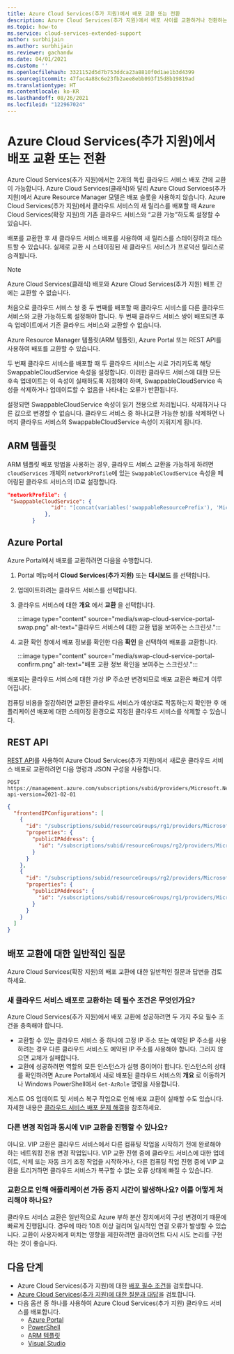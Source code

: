 ```yaml
---
title: Azure Cloud Services(추가 지원)에서 배포 교환 또는 전환
description: Azure Cloud Services(추가 지원)에서 배포 사이를 교환하거나 전환하는 방법을 알아봅니다.
ms.topic: how-to
ms.service: cloud-services-extended-support
author: surbhijain
ms.author: surbhijain
ms.reviewer: gachandw
ms.date: 04/01/2021
ms.custom: ''
ms.openlocfilehash: 3321152d5d7b753ddca23a8810f0d1ae1b3d4399
ms.sourcegitcommit: 47fac4a88c6e23fb2aee8ebb093f15d8b19819ad
ms.translationtype: HT
ms.contentlocale: ko-KR
ms.lasthandoff: 08/26/2021
ms.locfileid: "122967024"
---
```

# <a name="swap-or-switch-deployments-in-azure-cloud-services-extended-support"></a>Azure Cloud Services(추가 지원)에서 배포 교환 또는 전환

Azure Cloud Services(추가 지원)에서는 2개의 독립 클라우드 서비스 배포 간에 교환이 가능합니다. Azure Cloud Services(클래식)와 달리 Azure Cloud Services(추가 지원)에서 Azure Resource Manager 모델은 배포 슬롯을 사용하지 않습니다. Azure Cloud Services(추가 지원)에서 클라우드 서비스의 새 릴리스를 배포할 때 Azure Cloud Services(확장 지원)의 기존 클라우드 서비스와 “교환 가능”하도록 설정할 수 있습니다.

배포를 교환한 후 새 클라우드 서비스 배포를 사용하여 새 릴리스를 스테이징하고 테스트할 수 있습니다. 실제로 교환 시 스테이징된 새 클라우드 서비스가 프로덕션 릴리스로 승격됩니다.

> [!NOTE]
> Azure Cloud Services(클래식) 배포와 Azure Cloud Services(추가 지원) 배포 간에는 교환할 수 없습니다.

처음으로 클라우드 서비스 쌍 중 두 번째를 배포할 때 클라우드 서비스를 다른 클라우드 서비스와 교환 가능하도록 설정해야 합니다. 두 번째 클라우드 서비스 쌍이 배포되면 후속 업데이트에서 기존 클라우드 서비스와 교환할 수 없습니다.

Azure Resource Manager 템플릿(ARM 템플릿), Azure Portal 또는 REST API를 사용하여 배포를 교환할 수 있습니다.

두 번째 클라우드 서비스를 배포할 때 두 클라우드 서비스는 서로 가리키도록 해당 SwappableCloudService 속성을 설정합니다. 이러한 클라우드 서비스에 대한 모든 후속 업데이트는 이 속성이 실패하도록 지정해야 하며, SwappableCloudService 속성을 삭제하거나 업데이트할 수 없음을 나타내는 오류가 반환됩니다.

설정되면 SwappableCloudService 속성이 읽기 전용으로 처리됩니다. 삭제하거나 다른 값으로 변경할 수 없습니다. 클라우드 서비스 중 하나(교환 가능한 쌍)를 삭제하면 나머지 클라우드 서비스의 SwappableCloudService 속성이 지워지게 됩니다.


## <a name="arm-template"></a>ARM 템플릿

ARM 템플릿 배포 방법을 사용하는 경우, 클라우드 서비스 교환을 가능하게 하려면 `cloudServices` 개체의 `networkProfile`에 있는 `SwappableCloudService` 속성을 페어링된 클라우드 서비스의 ID로 설정합니다.

```json
"networkProfile": {
 "SwappableCloudService": {
              "id": "[concat(variables('swappableResourcePrefix'), 'Microsoft.Compute/cloudServices/', parameters('cloudServicesToBeSwappedWith'))]"
            },
        }
```

## <a name="azure-portal"></a>Azure Portal

Azure Portal에서 배포를 교환하려면 다음을 수행합니다.

1. Portal 메뉴에서 **Cloud Services(추가 지원)** 또는 **대시보드** 를 선택합니다.
1. 업데이트하려는 클라우드 서비스를 선택합니다.
1. 클라우드 서비스에 대한 **개요** 에서 **교환** 을 선택합니다.

   :::image type="content" source="media/swap-cloud-service-portal-swap.png" alt-text="클라우드 서비스에 대한 교환 탭을 보여주는 스크린샷.":::

1. 교환 확인 창에서 배포 정보를 확인한 다음 **확인** 을 선택하여 배포를 교환합니다.

   :::image type="content" source="media/swap-cloud-service-portal-confirm.png" alt-text="배포 교환 정보 확인을 보여주는 스크린샷.":::

배포되는 클라우드 서비스에 대한 가상 IP 주소만 변경되므로 배포 교환은 빠르게 이루어집니다.

컴퓨팅 비용을 절감하려면 교환된 클라우드 서비스가 예상대로 작동하는지 확인한 후 애플리케이션 배포에 대한 스테이징 환경으로 지정된 클라우드 서비스를 삭제할 수 있습니다.

## <a name="rest-api"></a>REST API

[REST API](https://review.docs.microsoft.com/rest/api/compute/load-balancers/swap-public-ip-addresses?branch=net202102)를 사용하여 Azure Cloud Services(추가 지원)에서 새로운 클라우드 서비스 배포로 교환하려면 다음 명령과 JSON 구성을 사용합니다.

```http
POST https://management.azure.com/subscriptions/subid/providers/Microsoft.Network/locations/westus/setLoadBalancerFrontendPublicIpAddresses?api-version=2021-02-01
```

```json
{
  "frontendIPConfigurations": [
    {
      "id": "/subscriptions/subid/resourceGroups/rg1/providers/Microsoft.Network/loadBalancers/lb1/frontendIPConfigurations/lbfe1",
      "properties": {
        "publicIPAddress": {
          "id": "/subscriptions/subid/resourceGroups/rg2/providers/Microsoft.Network/publicIPAddresses/pip2"
        }
      }
    },
    {
      "id": "/subscriptions/subid/resourceGroups/rg2/providers/Microsoft.Network/loadBalancers/lb2/frontendIPConfigurations/lbfe2",
      "properties": {
        "publicIPAddress": {
          "id": "/subscriptions/subid/resourceGroups/rg1/providers/Microsoft.Network/publicIPAddresses/pip1"
        }
      }
    }
  ]
}
```

## <a name="common-questions-about-swapping-deployments"></a>배포 교환에 대한 일반적인 질문

Azure Cloud Services(확장 지원)의 배포 교환에 대한 일반적인 질문과 답변을 검토하세요.

### <a name="what-are-the-prerequisites-for-swapping-to-a-new-cloud-services-deployment"></a>새 클라우드 서비스 배포로 교환하는 데 필수 조건은 무엇인가요?

Azure Cloud Services(추가 지원)에서 배포 교환에 성공하려면 두 가지 주요 필수 조건을 충족해야 합니다.

* 교환할 수 있는 클라우드 서비스 중 하나에 고정 IP 주소 또는 예약된 IP 주소를 사용하려는 경우 다른 클라우드 서비스도 예약된 IP 주소를 사용해야 합니다. 그러지 않으면 교체가 실패합니다.
* 교환에 성공하려면 역할의 모든 인스턴스가 실행 중이어야 합니다. 인스턴스의 상태를 확인하려면 Azure Portal에서 새로 배포된 클라우드 서비스의 **개요** 로 이동하거나 Windows PowerShell에서 `Get-AzRole` 명령을 사용합니다.

게스트 OS 업데이트 및 서비스 복구 작업으로 인해 배포 교환이 실패할 수도 있습니다. 자세한 내용은 [클라우드 서비스 배포 문제 해결](../cloud-services/cloud-services-troubleshoot-deployment-problems.md)을 참조하세요.

### <a name="can-i-make-a-vip-swap-in-parallel-with-another-mutating-operation"></a>다른 변경 작업과 동시에 VIP 교환을 진행할 수 있나요?

아니요. VIP 교환은 클라우드 서비스에서 다른 컴퓨팅 작업을 시작하기 전에 완료해야 하는 네트워킹 전용 변경 작업입니다. VIP 교환 진행 중에 클라우드 서비스에 대한 업데이트, 삭제 또는 자동 크기 조정 작업을 시작하거나, 다른 컴퓨팅 작업 진행 중에 VIP 교환을 트리거하면 클라우드 서비스가 복구할 수 없는 오류 상태에 빠질 수 있습니다.

### <a name="does-a-swap-incur-downtime-for-my-application-and-how-should-i-handle-it"></a>교환으로 인해 애플리케이션 가동 중지 시간이 발생하나요? 이를 어떻게 처리해야 하나요?

클라우드 서비스 교환은 일반적으로 Azure 부하 분산 장치에서의 구성 변경이기 때문에 빠르게 진행됩니다. 경우에 따라 10초 이상 걸리며 일시적인 연결 오류가 발생할 수 있습니다. 교환이 사용자에게 미치는 영향을 제한하려면 클라이언트 다시 시도 논리를 구현하는 것이 좋습니다.

## <a name="next-steps"></a>다음 단계 

* Azure Cloud Services(추가 지원)에 대한 [배포 필수 조건](deploy-prerequisite.md)을 검토합니다.
* [Azure Cloud Services(추가 지원)에 대한 질문과 대답](faq.yml)을 검토합니다.
* 다음 옵션 중 하나를 사용하여 Azure Cloud Services(추가 지원) 클라우드 서비스를 배포합니다.
  * [Azure Portal](deploy-portal.md)
  * [PowerShell](deploy-powershell.md)
  * [ARM 템플릿](deploy-template.md)
  * [Visual Studio](deploy-visual-studio.md)
